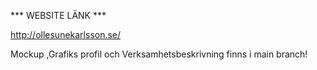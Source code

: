 
*** WEBSITE LÄNK ***

http://ollesunekarlsson.se/



Mockup ,Grafiks profil och Verksamhetsbeskrivning finns i main branch!
